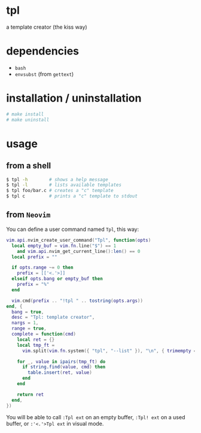 # tpl

a template creator (the kiss way)

# dependencies

- `bash`
- `envsubst` (from `gettext`)

# installation / uninstallation

```bash
# make install
# make uninstall
```

# usage

## from a shell

```bash
$ tpl -h        # shows a help message
$ tpl -l        # lists available templates
$ tpl foo/bar.c # creates a "c" template
$ tpl c         # prints a "c" template to stdout
```

## from `Neovim`

You can define a user command named `Tpl`, this way:

```lua
vim.api.nvim_create_user_command("Tpl", function(opts)
  local empty_buf = vim.fn.line("$") == 1
    and vim.api.nvim_get_current_line():len() == 0
  local prefix = ""

  if opts.range ~= 0 then
    prefix = [['<.'>]]
  elseif opts.bang or empty_buf then
    prefix = "%"
  end

  vim.cmd(prefix .. "!tpl " .. tostring(opts.args))
end, {
  bang = true,
  desc = "Tpl: template creator",
  nargs = 1,
  range = true,
  complete = function(cmd)
    local ret = {}
    local tmp_ft =
      vim.split(vim.fn.system({ "tpl", "--list" }), "\n", { trimempty = true })

    for _, value in ipairs(tmp_ft) do
      if string.find(value, cmd) then
        table.insert(ret, value)
      end
    end

    return ret
  end,
})
```

You will be able to call `:Tpl ext` on an empty buffer, `:Tpl! ext` on a
used buffer, or `:'<.'>Tpl ext` in visual mode.
